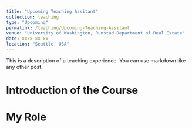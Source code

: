 ```yaml
---
title: "Upcoming Teaching Assitant"
collection: teaching
type: "Upcoming"
permalink: /teaching/Upcoming-Teaching-Assitant
venue: "University of Washington, Runstad Department of Real Estate"
date: xxxx-xx-xx
location: "Seattle, USA"
---
```


This is a description of a teaching experience. You can use markdown like any other post.

Introduction of the Course
======

My Role
======

